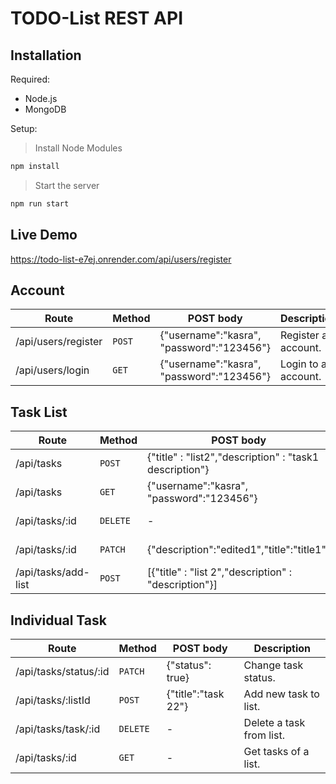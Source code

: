 # TODO-List REST API

## Installation

Required:
- Node.js
- MongoDB

Setup:
>Install Node Modules
``` javascript
npm install
```

>Start the server
``` javascript
npm run start
```
## Live Demo
https://todo-list-e7ej.onrender.com/api/users/register


## Account

| Route | Method	 | POST body	 | Description	 |
| --- | --- | --- | --- |
| /api/users/register | `POST` | {"username":"kasra", "password":"123456"} | Register an account. |
| /api/users/login | `GET` | {"username":"kasra", "password":"123456"} | Login to an account. |

## Task List

| Route | Method	 | POST body	 | Description	 |
| --- | --- | --- | --- |
| /api/tasks | `POST` | {"title" : "list2","description" : "task1 description"} | New tasks list. |
| /api/tasks | `GET` | {"username":"kasra", "password":"123456"} | Get tasks list. |
| /api/tasks/:id | `DELETE` | - | Delete tasks list. |
| /api/tasks/:id | `PATCH` | {"description":"edited1","title":"title1"} | Edit tasks list. |
| /api/tasks/add-list | `POST` | [{"title" : "list 2","description" : "description"}] | Add list of lists. |

## Individual Task

| Route | Method	 | POST body	 | Description	 |
| --- | --- | --- | --- |
| /api/tasks/status/:id | `PATCH` | {"status": true} | Change task status. |
| /api/tasks/:listId | `POST` | {"title":"task 22"} | Add new task to list. |
| /api/tasks/task/:id | `DELETE` | - | Delete a task from list. |
| /api/tasks/:id | `GET` | - | Get tasks of a list. |
